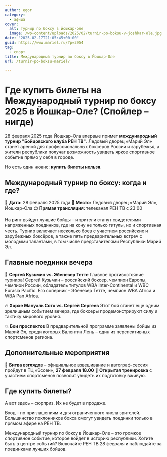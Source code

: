 ```yaml
---
author: egor
category:
  - афиша
cover:
  alt: турнир по боксу в йошкар-оле
  image: /wp-content/uploads/2025/02/turnir-po-boksu-v-joshkar-ole.jpg
date: "2025-02-17T21:05:45+00:00"
guid: https://www.mariel.ru/?p=3954
tag:
  - спорт
title: Международный турнир по боксу в Йошкар-Оле
url: /turnir-po-boksu-mariel/

---
```

# Где купить билеты на Международный турнир по боксу 2025 в Йошкар-Оле? (Спойлер – нигде)

28 февраля 2025 года Йошкар-Ола впервые примет **международный турнир "Бойцовского клуба РЕН ТВ"**. Ледовый дворец «Марий Эл» станет ареной для профессиональных боксеров России и зарубежья, а жители республики получат возможность увидеть яркое спортивное событие прямо у себя в городе.

Но есть один нюанс: **купить билеты нельзя**.

## Международный турнир по боксу: когда и где?

📅 **Дата:** 28 февраля 2025 года
📍 **Место:** Ледовый дворец «Марий Эл», Йошкар-Ола
📺 **Прямая трансляция:** телеканал РЕН ТВ c 23:00

На ринг выйдут лучшие бойцы – и зрители станут свидетелями напряженных поединков, где на кону не только титулы, но и спортивная честь. Турнир включает несколько боев с участием российских и зарубежных боксёров, а также пять предварительных встреч с молодыми талантами, в том числе представителями Республики Марий Эл.

## Главные поединки вечера

🥊 **Сергей Кузьмин vs. Эбенезер Тетте**
Главное противостояние турнира! Сергей Кузьмин – российский боксер, чемпион Европы, чемпион России, обладатель титулов WBA Inter-Continental и WBC Eurasia Pacific. Его соперник – Эбенезер Тетте, чемпион WBA Africa и WBA Pan Africa.

🔥 **Хорхе Мануэль Сото vs. Сергей Сергеев**
Этот бой станет еще одним зрелищным событием вечера, где боксеры продемонстрируют силу и тактику мирового уровня.

💥 **Бои проспектов**
В предварительной программе заявлены бойцы из Марий Эл, среди которых Валентин Лень – один из перспективных спортсменов региона.

## Дополнительные мероприятия

🎤 **Битва взглядов** – официальное взвешивание и автограф-сессия пройдут в ТЦ «Эссен», **27 февраля 18.00**
🥊 **Открытая тренировка** с участием спортсменов позволит увидеть их подготовку вживую.

## Где купить билеты?

А вот здесь – сюрприз. Их не будет в продаже.

Вход – по приглашениям и для ограниченного числа зрителей. Большинство поклонников бокса смогут увидеть поединки только в прямом эфире на РЕН ТВ.

Международный турнир по боксу в Йошкар-Оле – это громкое спортивное событие, которое войдет в историю республики. Хотите быть в центре событий? Включайте РЕН ТВ 28 февраля и наблюдайте за поединками лучших бойцов.

